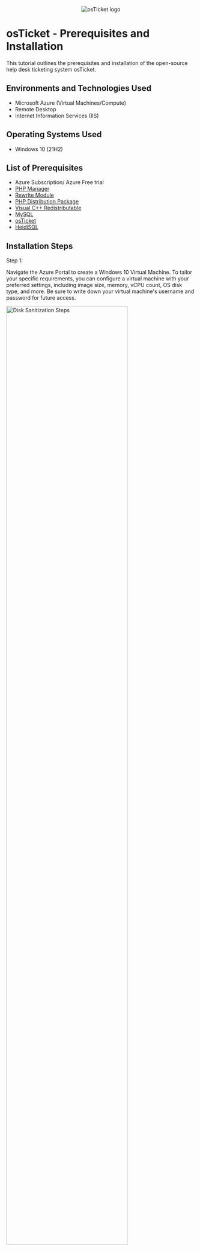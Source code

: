 <p align="center">
<img src="https://i.imgur.com/Clzj7Xs.png" alt="osTicket logo"/>
</p>

<h1>osTicket - Prerequisites and Installation</h1>
This tutorial outlines the prerequisites and installation of the open-source help desk ticketing system osTicket.<br />

<h2>Environments and Technologies Used</h2>

- Microsoft Azure (Virtual Machines/Compute)
- Remote Desktop
- Internet Information Services (IIS)

<h2>Operating Systems Used </h2>

- Windows 10</b> (21H2)

<h2>List of Prerequisites</h2>

- Azure Subscription/ Azure Free trial
- <a href="https://github.com/RonaldCarter/PHPManager/releases/tag/V1.5.0">PHP Manager</a>
- <a href="https://www.iis.net/downloads/microsoft/url-rewrite">Rewrite Module</a>
- <a href="https://windows.php.net/download#php-8.1">PHP Distribution Package</a>
- <a href="https://learn.microsoft.com/en-us/cpp/windows/latest-supported-vc-redist?view=msvc-170#latest-microsoft-visual-c-redistributable-version">Visual C++ Redistributable</a>
- <a href="https://downloads.mysql.com/archives/community/">MySQL</a>
- <a href="https://osticket.com/download/">osTicket</a>
- <a href="https://www.heidisql.com/download.php">HeidiSQL</a>

<h2>Installation Steps</h2>
<p>Step 1:</p>
<p>
Navigate the Azure Portal to create a Windows 10 Virtual Machine. To tailor your specific requirements, you can configure a virtual machine with your preferred settings, including image size, memory, vCPU count, OS disk type, and more. Be sure to write down your virtual machine's username and password for future access.
</p>
<p>
<img src="https://i.imgur.com/11la5cH.png" height="80%" width="80%" alt="Disk Sanitization Steps"/>
</p>
<br />

<p>Step 2:
<p>To find your virtual machine's IP address, open Virtual Machines in the Azure portal, select the desired VM, and go to the Overview tab. Write down the Public IP address displayed there.

Then, open Remote Desktop Protocol (RDP) on your computer, enter the IP address, and use the username and password you saved earlier to log in to your virtual machine.
<p>
<img src="https://i.imgur.com/hwhcJAr.png" height="50%" width="50%" alt="Disk Sanitization Steps"/>
</p>
<br />

<p>Step 3:</p>
<p>
Start by opening the Control Panel, then click on Programs, followed by Programs and Features. Click on Turn Windows features on or off, check the box next to Internet Information Services (IIS), then expand World Wide Web Services > Application Development Features, and check the box next to CGI. Finally, click OK to enable IIS and CGI.
<p/>
<p>
<img src="https://i.imgur.com/ybAhzcJ.png" height="80%" width="80%" alt="Disk Sanitization Steps"/>
</p>

<p>Step 4:</p>
<p>Download the PHP Manager application from the provided list of prerequisites and follow the installation instructions to set it up on your system, ensuring all necessary configurations are completed for proper functionality.</p>
<img src="https://i.imgur.com/0WHDEVT.png" height="80%" width="80%" alt="Disk Sanitization Steps"/>

<p>Step 5:</p>
<p>Download the rewrite module from the provided list of requisites, making sure to select the 64-bit version that corresponds to the language of your preference, and follow the installation instructions to set it up on your system, ensuring all necessary configurations are completed for proper functionality.</p>
<img src="https://i.imgur.com/Avgmr7E.png" height="80%" width="80%" alt="Disk Sanitization Steps"/>

<p>Step 6:</p>
<p>Navigate to the C drive by opening File Explorer and selecting This PC or Computer. Once you are in the C drive, right-click in an empty space and choose New > Folder. Name the new folder PHP and press Enter to create the directory.</p>
<img src="https://i.imgur.com/7QUVVp3.png" height="80%" width="80%" alt="Disk Sanitization Steps"/>
<p>It should end up looking like the image below.</p>
<img src="https://i.imgur.com/ITojMXZ.png" height="80%" width="80%" alt="Disk Sanitization Steps"/>

<p>Step 7:</p>
<p>Download the 8.1.30 x64 PHP distribution package from the official PHP website for Windows. </p>
<img src="https://i.imgur.com/TTr7NHg.png" height = "60%" width="60%" alt="Disk Sanitization Steps"/>

<p>Step 8:</p>
<p>Right-click on the PHP distribution package, select Extract All..., and choose the PHP directory on your C drive as the destination for the extracted files.</p>
<img src="https://i.imgur.com/S5Mzq6F.png" height = "60%" width="60%" alt="Disk Sanitization Steps"/>

<p>Step 9:</p>
<p>Download the latest supported Microsoft Visual C++ Redistributable from the provided list of prerequisites, then follow the installation instructions to set it up on your system, ensuring that all necessary configurations are completed for proper functionality."</p>
<img src="https://i.imgur.com/AD3mXD1.png" height = "60%" width="60%" alt="Disk Sanitization Steps"/>

<p>Step 10:</p>
<p>Download the latest MySQL from the provided list of requisites.</p>
<img src="https://i.imgur.com/KT0rBr8.png" height = "60%" width="60%" alt="Disk Sanitization Steps"/>
<p>Once in the application setup click next.</p>
<img src="https://i.imgur.com/JFh2QYg.png" height = "60%" width="60%" alt="Disk Sanitization Steps"/>
<p>Accept the terms in the license agreements and click next.</p>
<img src="https://i.imgur.com/dthkDEV.png" height = "60%" width="60%" alt="Disk Sanitization Steps"/>
<p>Next choose a typical setup.</p>
<img src="https://i.imgur.com/ufZb3kE.png" height = "60%" width="60%" alt="Disk Sanitization Steps"/>
<p>And click install.</p>
<img src="https://i.imgur.com/ebP6wRv.png" height = "60%" width="60%" alt="Disk Sanitization Steps"/>

<p>Step 11:</p>
<p>Once the mySQL server configurator opens, click next until you get to the Accounts and Roles tab. Once in this tab, create a root password for the mySQL server. Make sure to write down this password.</p>
<img src="https://i.imgur.com/GrwXj6A.png" height = "60%" width="60%" alt="Disk Sanitization Steps"/>
<p>Click next and make sure to run the window service as a standard system account.</p>
<img src="https://i.imgur.com/qBNtlUS.png" height = "60%" width="60%" alt="Disk Sanitization Steps"/>
<p>Click Next until you get to the apply configuration tab, and click Execute. Once the configuration is done executing click next and finish the configuration.</p>
<img src="https://i.imgur.com/Rd4Wx9w.png" height = "60%" width="60%" alt="Disk Sanitization Steps"/>

<p>Step 12:</p>
<p>Open IIS as an administrator.</p>
<img src="https://i.imgur.com/u0duRYQ.png" height = "80%" width="80%" alt="Disk Sanitization Steps"/>

<p>Step 13:</p>
<p>Click the PHP Manager</p>
<img src="https://i.imgur.com/MxlOkoJ.png" height = "90%" width="80%" alt="Disk Sanitization Steps"/>
<p>and then click "register a new PHP version"</p>
<img src="https://i.imgur.com/xAyytUQ.png" height = "90%" width="80%" alt="Disk Sanitization Steps"/>
<p>and select the php-cgi.exe file in the PHP folder.</p>
<img src="https://i.imgur.com/zm1btvf.png" height = "90%" width="80%" alt="Disk Sanitization Steps"/>

<p>Step 14:</p>
<p>Reload the IIS by pressing stop then start</p>
<img src="https://i.imgur.com/Lyxy5IF.png" height = "90%" width="80%" alt="Disk Sanitization Steps"/>


<p>Step 15:</p>
<p>"Click on osTicket in the list of prerequisites, then download the v1.18.1 file."</p>
<img src="https://i.imgur.com/8OEk1yE.png" height = "90%" width="80%" alt="Disk Sanitization Steps"/>
<img src="https://i.imgur.com/nsuZtao.png" height = "90%" width="80%" alt="Disk Sanitization Steps"/>

<p>Step 16:</p>
<p>Next we will extract the osTicket Installation files we just downloaded</p>
<img src="https://i.imgur.com/zGkNkEE.png" height = "90%" width="80%" alt="Disk Sanitization Steps"/>
<p>You should be left with two files like the image below</p>
<img src="https://i.imgur.com/JpeU3pp.png" height = "90%" width="80%" alt="Disk Sanitization Steps"/>

<p>Step 17:</p>
<p>Within the osTicket Installation files we will copy the upload folder and paste it into c:\inetpub\wwwroot</p>
<p>It should look like the image below.</p>
<img src="https://i.imgur.com/0d2TWcm.png" height = "90%" width="80%" alt="Disk Sanitization Steps"/>


<p>Step 18:</p>
<p> Right-click the upload file we just copied and pasted. And rename the upload file to "osTicket"</p>
<img src="https://i.imgur.com/AlikC1Z.png" height = "90%" width="80%" alt="Disk Sanitization Steps"/>
<p>It should look like the image below</p>
<img src="https://i.imgur.com/6As8Oef.png" height = "90%" width="80%" alt="Disk Sanitization Steps"/>

<p>Step 19:</p>
<p>Open the IIS manager as an admin and reload the IIS by pressing stop and then start</p>
<img src="https://i.imgur.com/Lyxy5IF.png" height = "90%" width="80%" alt="Disk Sanitization Steps"/>

<p>Step 20:</p>
<p>Make sure on the left-hand side you expand the osTicket-vm, then expand the sites folder, then expand the Default Web Site. Finally, click on the osTicket Folder</p>
<img src="https://i.imgur.com/BF6RjGn.png" height = "70%" width="70%" alt="Disk Sanitization Steps"/>
<p>Next click on the "Browse*.80(http)"</p>
<img src="https://i.imgur.com/d3pPrQp.png" height = "70%" width="70%" alt="Disk Sanitization Steps"/>
<p>You should get to a website that looks like the image below</p>
<img src="https://i.imgur.com/l7uAhhV.png" height = "70%" width="70%" alt="Disk Sanitization Steps"/>

<p>Step 21:</p>
<p>Go back to the IIS. Make sure you are still on osTicket folder and click PHP Manager</p>
<img src="https://i.imgur.com/BexTjJ3.png" height = "70%" width="70%" alt="Disk Sanitization Steps"/>
<p>Next click on the enable or disable and extension</p>
<img src="https://i.imgur.com/Tz41mmi.png" height = "70%" width="70%" alt="Disk Sanitization Steps"/>
<p>Right-click and enable the following extensions:</p>
<p>- php_imap.dll</p>
<p>- php_intl.dll</p>
<p>- php_opcache.dll</p>
<img src="https://i.imgur.com/8NH5pyx.png" height = "70%" width="70%" alt="Disk Sanitization Steps"/>
<p>Refresh the osTicket web browser to see the changes. If not try to reload the IIS manager.</p>

<p>Step 22:</p>
<p>Open File Explorer on your computer. Navigate to the C drive, then open the inetpub folder. Once there, open the wwwroot folder, then navigate to the osTicket folder. Finally, open the include folder.</p>
<p>In the include folder, right click the "ost-sampleconfig.php" and rename it to "ost-config.php. When done it should look like the example below</p>
<img src="https://i.imgur.com/CNd129C.png" height = "70%" width="70%" alt="Disk Sanitization Steps"/>
<p>Right-click a file and click Properties. You will see details about the file, including its size, type, location, date created, and date modified. Click the Security tab and click Advanced. </p>
<img src="https://i.imgur.com/xU3ZbvZ.png" height = "50%" width="50%" alt="Disk Sanitization Steps"/>
<p>This will open the Advanced Security Settings window, where you can adjust detailed permissions, view the file's ownership, and manage special permissions and auditing settings. Click Disable inheritance in the Advanced Security Settings window. After clicking Disable inheritance, select Remove all inherited permissions from this object.</p>
<img src="https://i.imgur.com/7zfVs4c.png" height = "50%" width="50%" alt="Disk Sanitization Steps"/>
<p>Next, click Add to create a new permission entry.</p>
<img src="https://i.imgur.com/CpMxOb4.png" height = "50%" width="50%" alt="Disk Sanitization Steps"/>
<p> In the Permission Entry window, click Select a principal to choose a user or group to assign permissions.</p>
<img src="https://i.imgur.com/lt0HWlH.png" height = "50%" width="50%" alt="Disk Sanitization Steps"/>
<p>For the sake of this lab we will enter the object name as everyone. However, this is not recommended in real-life business practice. Afte clicking check names, click ok.</p>
<img src="https://i.imgur.com/dK6NHQo.png" height = "50%" width="50%" alt="Disk Sanitization Steps"/>
<p>Next check the full control box and click ok.</p>
<img src="https://i.imgur.com/F6IVIaX.png" height = "50%" width="50%" alt="Disk Sanitization Steps"/>
<p>Click apply and ok</p>
<img src="https://i.imgur.com/PCbm0GR.png" height = "50%" width="50%" alt="Disk Sanitization Steps"/>
<p>Click Ok</p>
<img src="https://i.imgur.com/b51Mva2.png" height = "50%" width="50%" alt="Disk Sanitization Steps"/>

<p>Step 23:</p>
<p>Download HeidiSQL from the list of prerequisites and follow all the steps to complete the installation.</p>
<img src="https://i.imgur.com/qqj86ml.png" height = "50%" width="50%" alt="Disk Sanitization Steps"/>
<p>Once the application is installed, it should look like the application below.</p>
<img src="https://i.imgur.com/5P887Rt.png" height = "50%" width="50%" alt="Disk Sanitization Steps"/>

<p>Step 24:</p>
<p>Once you're in HeidiSQL, click "New" to create a session.</p>
<img src="https://i.imgur.com/I51JBsw.png" height = "50%" width="50%" alt="Disk Sanitization Steps"/>
<p>You will find yourself in a screen like the image below. Next, input the password from the MySQL server we made in step 12. Lastly, press open to connect to the session.</p>
<img src="https://i.imgur.com/cu3n20J.png" height = "50%" width="50%" alt="Disk Sanitization Steps"/>

<p>Step 25:</p>
<p>Once you are connected to the session. Right-click the session which is called Unnamed, press 'create new', and then press "database".</p>
<img src="https://i.imgur.com/3rMTbKH.png" height = "50%" width="50%" alt="Disk Sanitization Steps"/>
<p>Name the new Database "osTicket", and press ok.</p>
<img src="https://i.imgur.com/Ftm9pk1.png" height = "50%" width="50%" alt="Disk Sanitization Steps"/>

<p>Step 26:</p>
<p>Go back to the osTicket installer and click continue.</p>
<img src="https://i.imgur.com/iWtHv8u.png" height = "50%" width="50%" alt="Disk Sanitization Steps"/>
<p>Configure osTicket to your liking, however, make sure that the MySQL Database name is osTicket, and the MySQL username and password are the once you configured for the MySQL database in step 12.</p>
<img src="https://i.imgur.com/Qzp40K6.png" height = "50%" width="50%" alt="Disk Sanitization Steps"/>

<p>Congrats, You have installed osTicket.</p>
<p>You can now create a ticket using http://localhost/osTicket/.</p>
<p> Or login into the agent portal using http://localhost/osTicket/scp/login.php.</p>












<br />
